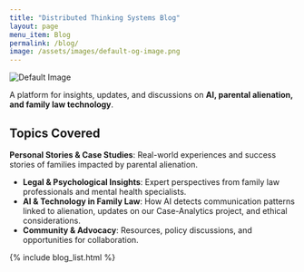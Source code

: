 ```yaml
---
title: "Distributed Thinking Systems Blog"
layout: page
menu_item: Blog
permalink: /blog/
image: /assets/images/default-og-image.png
---
```


![Default Image](/assets/images/default-og-image.png)

A platform for insights, updates, and discussions on **AI, parental alienation, and family law technology**.

## Topics Covered
 **Personal Stories & Case Studies**: Real-world experiences and success stories of families impacted by parental alienation.
- **Legal & Psychological Insights**: Expert perspectives from family law professionals and mental health specialists.
- **AI & Technology in Family Law**: How AI detects communication patterns linked to alienation, updates on our Case-Analytics project, and ethical considerations.
- **Community & Advocacy**: Resources, policy discussions, and opportunities for collaboration.

{% include blog_list.html %}
